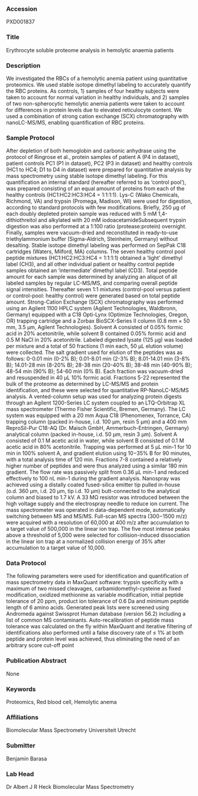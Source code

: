### Accession
PXD001837

### Title
Erythrocyte soluble proteome analysis in hemolytic anaemia patients

### Description
We investigated the RBCs of  a hemolytic anemia patient using quantitative proteomics. We used stable isotope dimethyl labeling to accurately quantify the RBC proteins. As controls, 1) samples of four healthy subjects  were taken to account for normal variation in healthy individuals, and 2) samples of two non-spherocytic hemolytic anemia patients were taken to account for differences in protein levels due to elevated reticulocyte content.  We used a combination of strong cation exchange (SCX) chromatography with nanoLC-MS/MS, enabling quantification of RBC proteins.

### Sample Protocol
After depletion of both hemoglobin and carbonic anhydrase using  the protocol of Ringrose et al., protein samples of patient A (P4 in dataset), patient controls PC1 (P1 in dataset), PC2 (P3 in dataset) and healthy controls (HC1 to HC4; D1 to D4 in dataset) were prepared for quantitative analysis by mass spectrometry using stable isotope dimethyl labeling.  For this quantification an internal standard (hereafter referred to as ‘control pool’), was prepared consisting of an equal amount of proteins from each of the healthy controls (HC1:HC2:HC3:HC4 = 1:1:1:1). Lys-C (Wako Chemicals, Richmond, VA) and trypsin (Promega, Madison, WI) were used for digestion, according to standard protocols with few modifications. Briefly, 250 µg of each doubly depleted protein sample was reduced with 5 mM 1,4-dithiothreitol and alkylated with 20 mM iodoacetamideSubsequent trypsin digestion was also performed at a 1:100 ratio (protease:protein) overnight. Finally, samples were vacuum-dried and reconstituted in ready-to-use triethylammonium buffer (Sigma-Aldrich, Steinheim, Germany) without desalting. Stable isotope dimethyl labeling was performed on SepPak C18 cartridges (Waters, Milford, MA) columns. The seven healthy control pool peptide mixtures (HC1:HC2:HC3:HC4 = 1:1:1:1) obtained a ‘light’ dimethyl label (CH3), and all other individual patient or healthy control peptide samples obtained an ‘intermediate’ dimethyl label (CD3). Total peptide amount for each sample was determined by analyzing an aliquot of all labeled samples by regular LC-MS/MS, and comparing overall peptide signal intensities. Thereafter seven 1:1 mixtures (control-pool versus patient or control-pool: healthy control) were generated based on total peptide amount. Strong-Cation Exchange (SCX) chromatography  was performed using an Agilent 1100 HPLC system (Agilent Technologies, Waldbronn, Germany) equipped with a C18 Opti-Lynx (Optimize Technologies, Oregon, OR) trapping cartridge and a Zorbax BioSCX-Series II column (0.8 mm × 50 mm, 3.5 µm, Agilent Technologies). Solvent A consisted of 0.05% formic acid in 20% acetonitrile, while solvent B contained 0.05% formic acid and 0.5 M NaCl in 20% acetonitrile. Labeled digested lysate (125 µg) was loaded per mixture and a total of 50 fractions (1 min each, 50 µL elution volume) were collected. The salt gradient used for elution of the peptides was as follows: 0-0.01 min (0-2% B); 0.01-8.01 min (2-3% B); 8.01-14.01 min (3-8% B); 14.01-28 min (8-20% B); 28-38 min (20-40% B); 38-48 min (40-90% B); 48-54 min (90% B); 54-60 min (0% B). Each fraction was vacuum-dried and resuspended in 40 µL 10% formic acid. Fractions 5-22 represented the bulk of the proteome as determined by LC-MS/MS and protein identification, and these were selected for quantitative RP-NanoLC-MS/MS analysis. A vented-column setup  was used for analyzing protein digests through an Agilent 1200-Series LC system coupled to an LTQ-Orbitrap XL mass spectrometer (Thermo Fisher Scientific, Bremen, Germany). The LC system was equipped with a 20 mm Aqua C18 (Phenomenex, Torrance, CA) trapping column (packed in-house, i.d. 100 μm, resin 5 μm) and a 400 mm ReproSil-Pur C18-AQ (Dr. Maisch GmbH, Ammerbuch-Entringen, Germany) analytical column (packed in-house, i.d. 50 μm, resin 3 μm). Solvent A consisted of 0.1 M acetic acid in water, while solvent B consisted of 0.1 M acetic acid in 80% acetonitrile. Trapping was performed at 5 μL min-1 for 10 min in 100% solvent A, and gradient elution using 10−35% B for 90 minutes, with a total analysis time of 120 min. Fractions 7-8 contained a relatively higher number of peptides and were thus analyzed using a similar 180 min gradient. The flow rate was passively split from 0.36 µL min-1 and reduced effectively to 100 nL min-1 during the gradient analysis. Nanospray was achieved using a distally coated fused-silica emitter tip pulled in-house (o.d. 360 μm, i.d. 20 μm, tip i.d. 10 μm) butt-connected to the analytical column and biased to 1.7 kV. A 33 MΩ resistor was introduced between the high voltage supply and the electrospray needle to reduce ion current. The mass spectrometer was operated in data-dependent mode, automatically switching between MS and MS/MS. Full-scan MS spectra (300−1500 m/z) were acquired with a resolution of 60,000 at 400 m/z after accumulation to a target value of 500,000 in the linear ion trap. The five most intense peaks above a threshold of 5,000 were selected for collision-induced dissociation in the linear ion trap at a normalized collision energy of 35% after accumulation to a target value of 10,000.

### Data Protocol
The following parameters were used for identification and quantification of mass spectrometry data in MaxQuant software: trypsin specificity with a maximum of two missed cleavages, carbamidomethyl-cysteine as fixed modification, oxidized methionine as variable modification, initial peptide tolerance of 20 ppm, product ion tolerance of 0.6 Da and minimum peptide length of 6 amino acids. Generated peak lists were screened using Andromeda against Swissprot Human database (version 56.2) including a list of common MS contaminants. Auto-recalibration of peptide mass tolerance was calculated on the fly within MaxQuant  and iterative filtering of identifications also performed until a false discovery rate of ≤ 1% at both peptide and protein level was achieved, thus eliminating the need of an arbitrary score cut-off point

### Publication Abstract
None

### Keywords
Proteomics, Red blood cell, Hemolytic anema

### Affiliations
Biomolecular Mass Spectrometry
Universiteit Utrecht

### Submitter
Benjamin Barasa

### Lab Head
Dr Albert J R Heck
Biomolecular Mass Spectrometry


